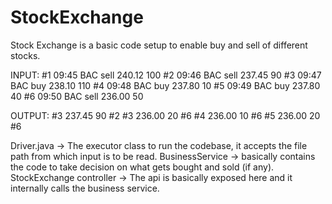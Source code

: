 # StockExchange


Stock Exchange is a basic code setup to enable buy and sell of different stocks.

INPUT:
#1 09:45 BAC sell 240.12 100
#2 09:46 BAC sell 237.45 90
#3 09:47 BAC buy 238.10 110
#4 09:48 BAC buy 237.80 10
#5 09:49 BAC buy 237.80 40
#6 09:50 BAC sell 236.00 50

OUTPUT:
#3 237.45 90 #2
#3 236.00 20 #6
#4 236.00 10 #6
#5 236.00 20 #6


Driver.java -> The executor class to run the codebase, it accepts the file path from which input is to be read.
BusinessService -> basically contains the code to take decision on what gets bought and sold (if any).
StockExchange controller -> The api is basically exposed here and it internally calls the business service.

